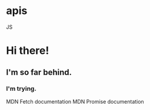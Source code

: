 # apis
JS
# Hi there!

## I'm so far behind.

### I'm trying.


MDN Fetch documentation
MDN Promise documentation

